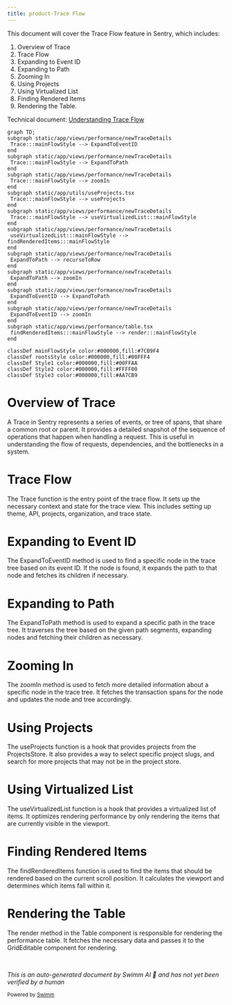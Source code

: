 ```yaml
---
title: product-Trace Flow
---
```

This document will cover the Trace Flow feature in Sentry, which includes:

1. Overview of Trace
2. Trace Flow
3. Expanding to Event ID
4. Expanding to Path
5. Zooming In
6. Using Projects
7. Using Virtualized List
8. Finding Rendered Items
9. Rendering the Table.

Technical document: <SwmLink doc-title="Understanding Trace Flow">[Understanding Trace Flow](/.swm/understanding-trace-flow.cf0pul6q.sw.md)</SwmLink>

```mermaid
graph TD;
subgraph static/app/views/performance/newTraceDetails
 Trace:::mainFlowStyle --> ExpandToEventID
end
subgraph static/app/views/performance/newTraceDetails
 Trace:::mainFlowStyle --> ExpandToPath
end
subgraph static/app/views/performance/newTraceDetails
 Trace:::mainFlowStyle --> zoomIn
end
subgraph static/app/utils/useProjects.tsx
 Trace:::mainFlowStyle --> useProjects
end
subgraph static/app/views/performance/newTraceDetails
 Trace:::mainFlowStyle --> useVirtualizedList:::mainFlowStyle
end
subgraph static/app/views/performance/newTraceDetails
 useVirtualizedList:::mainFlowStyle --> findRenderedItems:::mainFlowStyle
end
subgraph static/app/views/performance/newTraceDetails
 ExpandToPath --> recurseToRow
end
subgraph static/app/views/performance/newTraceDetails
 ExpandToPath --> zoomIn
end
subgraph static/app/views/performance/newTraceDetails
 ExpandToEventID --> ExpandToPath
end
subgraph static/app/views/performance/newTraceDetails
 ExpandToEventID --> zoomIn
end
subgraph static/app/views/performance/table.tsx
 findRenderedItems:::mainFlowStyle --> render:::mainFlowStyle
end

classDef mainFlowStyle color:#000000,fill:#7CB9F4
classDef rootsStyle color:#000000,fill:#00FFF4
classDef Style1 color:#000000,fill:#00FFAA
classDef Style2 color:#000000,fill:#FFFF00
classDef Style3 color:#000000,fill:#AA7CB9
```

# Overview of Trace

A Trace in Sentry represents a series of events, or tree of spans, that share a common root or parent. It provides a detailed snapshot of the sequence of operations that happen when handling a request. This is useful in understanding the flow of requests, dependencies, and the bottlenecks in a system.

# Trace Flow

The Trace function is the entry point of the trace flow. It sets up the necessary context and state for the trace view. This includes setting up theme, API, projects, organization, and trace state.

# Expanding to Event ID

The ExpandToEventID method is used to find a specific node in the trace tree based on its event ID. If the node is found, it expands the path to that node and fetches its children if necessary.

# Expanding to Path

The ExpandToPath method is used to expand a specific path in the trace tree. It traverses the tree based on the given path segments, expanding nodes and fetching their children as necessary.

# Zooming In

The zoomIn method is used to fetch more detailed information about a specific node in the trace tree. It fetches the transaction spans for the node and updates the node and tree accordingly.

# Using Projects

The useProjects function is a hook that provides projects from the ProjectsStore. It also provides a way to select specific project slugs, and search for more projects that may not be in the project store.

# Using Virtualized List

The useVirtualizedList function is a hook that provides a virtualized list of items. It optimizes rendering performance by only rendering the items that are currently visible in the viewport.

# Finding Rendered Items

The findRenderedItems function is used to find the items that should be rendered based on the current scroll position. It calculates the viewport and determines which items fall within it.

# Rendering the Table

The render method in the Table component is responsible for rendering the performance table. It fetches the necessary data and passes it to the GridEditable component for rendering.

&nbsp;

*This is an auto-generated document by Swimm AI 🌊 and has not yet been verified by a human*

<SwmMeta version="3.0.0" repo-id="Z2l0aHViJTNBJTNBc2VudHJ5LWRlbW8lM0ElM0FTd2ltbS1EZW1v" repo-name="sentry-demo" doc-type="product-flows"><sup>Powered by [Swimm](/)</sup></SwmMeta>

